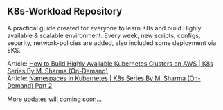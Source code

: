 ## K8s-Workload Repository

A practical guide created for everyone to learn K8s and build Highly available & scalable environment. Every week, new scripts, configs, security, network-policies are added, also included some deployment via EKS.

Article: [How to Build Highly Available Kubernetes Clusters on AWS | K8s Series By M. Sharma (On-Demand)](https://imoisharma.medium.com/how-to-build-highly-available-kubernetes-clusters-on-aws-k8s-series-by-m-sharma-on-demand-7adb206c3a9?source=your_stories_page-------------------------------------) <br>
Article: [Namespaces in Kubernetes | K8s Series By M. Sharma (On-Demand) Part 2](https://imoisharma.medium.com/namespaces-in-kubernetes-k8s-series-by-m-sharma-on-demand-part-2-65e455b846a0)

More updates will coming soon...
